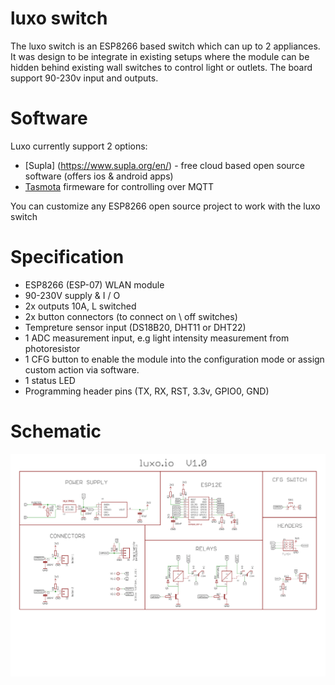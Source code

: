# luxo switch

The luxo switch is an ESP8266 based switch which can up to 2 appliances.
It was design to be integrate in existing setups where the module can be hidden behind existing wall switches to control light or outlets.
The board support 90-230v input and outputs.

# Software

Luxo currently support 2 options:
* [Supla] (https://www.supla.org/en/) - free cloud based open source software (offers ios & android apps)
* [Tasmota](https://github.com/arendst/Sonoff-Tasmota) firmeware for controlling over MQTT

You can customize any ESP8266 open source project to work with the luxo switch

# Specification

* ESP8266 (ESP-07) WLAN module
* 90-230V supply & I / O
* 2x outputs 10A, L switched
* 2x button connectors (to connect on \ off switches)
* Tempreture sensor input (DS18B20, DHT11 or DHT22)
* 1 ADC measurement input, e.g light intensity measurement from photoresistor
* 1 CFG button to enable the module into the configuration mode or assign custom action via software.
* 1 status LED
* Programming header pins (TX, RX, RST, 3.3v, GPIO0, GND)

# Schematic

![Luxo schematic](https://github.com/mizrachiran/luxo/blob/master/Schematic.png)

